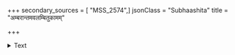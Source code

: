 +++
secondary_sources = [ "MSS_2574",]
jsonClass = "Subhaashita"
title = "अम्बरान्तमवलम्बितुकामम्"

+++

<details><summary>Text</summary>

अम्बरान्तमवलम्बितुकामम् अन्ध्यया समभिवीक्ष्य तु कामम्।  
अन्धकारमथ गम्य तनूनं लज्जयेव निरगम्यत नूनम्॥
</details>
